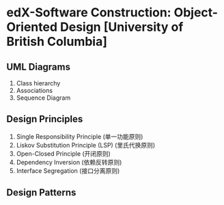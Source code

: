 # edX-Software Construction: Object-Oriented Design [University of British Columbia]

## UML Diagrams

1. Class hierarchy
2. Associations
3. Sequence Diagram

## Design Principles

1. Single Responsibility Principle (单一功能原则)
2. Liskov Substitution Principle (LSP) (里氏代换原则)
3. Open-Closed Principle (开闭原则)
4. Dependency Inversion (依赖反转原则)
5. Interface Segregation (接口分离原则)

## Design Patterns

